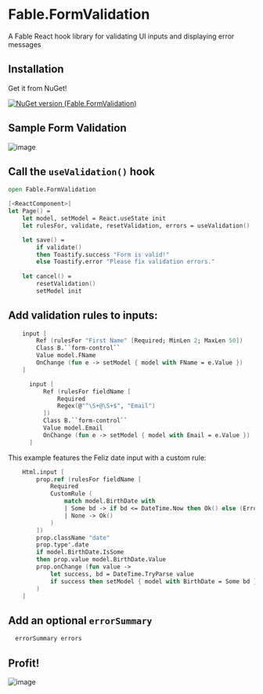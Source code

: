 # Fable.FormValidation
A Fable React hook library for validating UI inputs and displaying error messages

## Installation
Get it from NuGet!

[![NuGet version (Fable.FormValidation)](https://img.shields.io/nuget/v/Fable.FormValidation.svg?style=flat-square)](https://www.nuget.org/packages/Fable.FormValidation/)


## Sample Form Validation

![image](https://user-images.githubusercontent.com/1030435/112770351-68531680-8ff4-11eb-9e05-e1bee7e6c630.png)


## Call the `useValidation()` hook

``` fsharp
open Fable.FormValidation

[<ReactComponent>]
let Page() = 
    let model, setModel = React.useState init
    let rulesFor, validate, resetValidation, errors = useValidation() 

    let save() = 
        if validate() 
        then Toastify.success "Form is valid!"
        else Toastify.error "Please fix validation errors."
        
    let cancel() = 
        resetValidation()
        setModel init


```

## Add validation rules to inputs:

``` fsharp
    input [
        Ref (rulesFor "First Name" [Required; MinLen 2; MaxLen 50])
        Class B.``form-control``
        Value model.FName
        OnChange (fun e -> setModel { model with FName = e.Value })
    ]
```

``` fsharp
      input [
          Ref (rulesFor fieldName [ 
              Required 
              Regex(@"^\S+@\S+$", "Email")
          ])
          Class B.``form-control``
          Value model.Email
          OnChange (fun e -> setModel { model with Email = e.Value })
      ]
```

This example features the Feliz date input with a custom rule:
``` fsharp 
    Html.input [
        prop.ref (rulesFor fieldName [
            Required
            CustomRule (
                match model.BirthDate with
                | Some bd -> if bd <= DateTime.Now then Ok() else (Error "Birth Date cannot be a future date")
                | None -> Ok()
            )
        ])
        prop.className "date"
        prop.type'.date
        if model.BirthDate.IsSome
        then prop.value model.BirthDate.Value
        prop.onChange (fun value ->
            let success, bd = DateTime.TryParse value
            if success then setModel { model with BirthDate = Some bd }
        )
    ]
```

## Add an optional `errorSummary`

``` fsharp
  errorSummary errors
```

## Profit!

![image](https://user-images.githubusercontent.com/1030435/112770388-959fc480-8ff4-11eb-8818-1c446a66c8b5.png)

